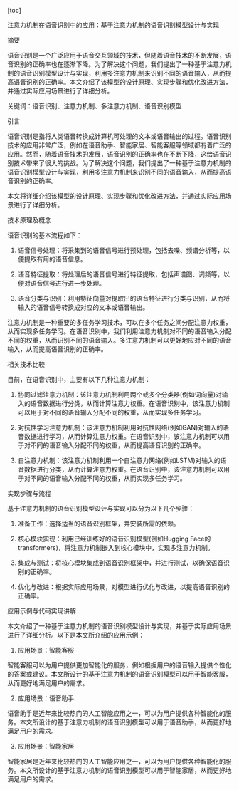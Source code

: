 
[toc]                    
                
                
注意力机制在语音识别中的应用：基于注意力机制的语音识别模型设计与实现

摘要

语音识别是一个广泛应用于语音交互领域的技术，但随着语音技术的不断发展，语音识别的正确率也在逐渐下降。为了解决这个问题，我们提出了一种基于注意力机制的语音识别模型设计与实现，利用多注意力机制来识别不同的语音输入，从而提高语音识别的正确率。本文介绍了该模型的设计原理、实现步骤和优化改进方法，并通过实际应用场景进行了详细分析。

关键词：语音识别、注意力机制、多注意力机制、语音识别模型

引言

语音识别是指将人类语音转换成计算机可处理的文本或语音输出的过程。语音识别技术的应用非常广泛，例如在语音助手、智能家居、智能客服等领域都有着广泛的应用。然而，随着语音技术的发展，语音识别的正确率也在不断下降，这给语音识别技术带来了很大的挑战。为了解决这个问题，我们提出了一种基于注意力机制的语音识别模型设计与实现，利用多注意力机制来识别不同的语音输入，从而提高语音识别的正确率。

本文将详细介绍该模型的设计原理、实现步骤和优化改进方法，并通过实际应用场景进行了详细分析。

技术原理及概念

语音识别的基本流程如下：

1. 语音信号处理：将采集到的语音信号进行预处理，包括去噪、频谱分析等，以便提取有用的语音信息。

2. 语音特征提取：将处理后的语音信号进行特征提取，包括声谱图、词频等，以便对语音信号进行进一步处理。

3. 语音分类与识别：利用特征向量对提取出的语音特征进行分类与识别，从而将输入的语音信号转换成对应的文本或语音输出。

注意力机制是一种重要的多任务学习技术，可以在多个任务之间分配注意力权重，从而实现多任务学习。在语音识别中，我们利用注意力机制对不同的语音输入分配不同的权重，从而识别不同的语音输入。多注意力机制可以更好地应对不同的语音输入，从而提高语音识别的正确率。

相关技术比较

目前，在语音识别中，主要有以下几种注意力机制：

1. 协同过滤注意力机制：该注意力机制利用两个或多个分类器(例如词向量)对输入的语音数据进行分类，从而计算注意力权重。在语音识别中，该注意力机制可以用于对不同的语音输入分配不同的权重，从而实现多任务学习。

2. 对抗性学习注意力机制：该注意力机制利用对抗性网络(例如GAN)对输入的语音数据进行学习，从而计算注意力权重。在语音识别中，该注意力机制可以用于对不同的语音输入分配不同的权重，从而提高语音识别的正确率。

3. 自注意力机制：该注意力机制利用一个自注意力网络(例如LSTM)对输入的语音数据进行分类，从而计算注意力权重。在语音识别中，该注意力机制可以用于对不同的语音输入分配不同的权重，从而实现多任务学习。

实现步骤与流程

基于注意力机制的语音识别模型设计与实现可以分为以下几个步骤：

1. 准备工作：选择适当的语音识别框架，并安装所需的依赖。

2. 核心模块实现：利用已经训练好的语音识别模型(例如Hugging Face的transformers)，将注意力机制嵌入到核心模块中，实现多注意力机制。

3. 集成与测试：将核心模块集成到语音识别框架中，并进行测试，以确保语音识别的正确率。

4. 优化与改进：根据实际应用场景，对模型进行优化与改进，以提高语音识别的正确率。

应用示例与代码实现讲解

本文介绍了一种基于注意力机制的语音识别模型设计与实现，并基于实际应用场景进行了详细分析。以下是本文所介绍的应用示例：

1. 应用场景：智能客服

智能客服可以为用户提供更加智能化的服务，例如根据用户的语音输入提供个性化的答案或建议。本文所设计的基于注意力机制的语音识别模型可以用于智能客服，从而更好地满足用户的需求。

2. 应用场景：语音助手

语音助手是近年来比较热门的人工智能应用之一，可以为用户提供各种智能化的服务。本文所设计的基于注意力机制的语音识别模型可以用于语音助手，从而更好地满足用户的需求。

3. 应用场景：智能家居

智能家居是近年来比较热门的人工智能应用之一，可以为用户提供各种智能化的服务。本文所设计的基于注意力机制的语音识别模型可以用于智能家居，从而更好地满足用户的需求。

